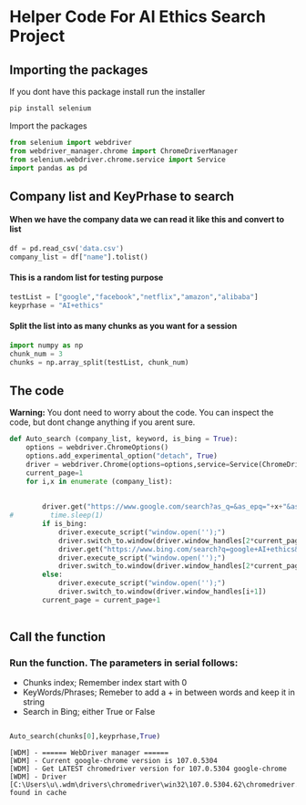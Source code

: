 # Helper Code For AI Ethics Search Project 

## Importing the packages

If you dont have this package install run the installer


```python
pip install selenium

```

Import the packages


```python
from selenium import webdriver
from webdriver_manager.chrome import ChromeDriverManager 
from selenium.webdriver.chrome.service import Service
import pandas as pd

```

## Company list and KeyPrhase to search

#### When we have the company data we can read it like this and convert to list


```python
df = pd.read_csv('data.csv')  
company_list = df["name"].tolist()
```

#### This is a random list for testing purpose


```python
testList = ["google","facebook","netflix","amazon","alibaba"]
keyprhase = "AI+ethics"
```

#### Split the list into as many chunks as you want for a session


```python
import numpy as np
chunk_num = 3
chunks = np.array_split(testList, chunk_num)

```

## The code

<div class="alert alert-block alert-info">
<b>Warning:</b> You dont need to worry about the code. You can inspect the code, but dont change anything if you arent sure.
</div>


```python
def Auto_search (company_list, keyword, is_bing = True):
    options = webdriver.ChromeOptions()
    options.add_experimental_option("detach", True)
    driver = webdriver.Chrome(options=options,service=Service(ChromeDriverManager().install()))
    current_page=1
    for i,x in enumerate (company_list):
        
        
        driver.get("https://www.google.com/search?as_q=&as_epq="+x+"&as_oq="+keyword+"&as_eq=&as_nlo=&as_nhi=&lr=&cr=&as_qdr=all&as_sitesearch=&as_occt=any&safe=images&as_filetype=&tbs= ")
#         time.sleep(1)
        if is_bing:
            driver.execute_script("window.open('');")
            driver.switch_to.window(driver.window_handles[2*current_page-1])
            driver.get("https://www.bing.com/search?q=google+AI+ethics&form=QBLH&sp=-1&pq="+x+keyword+"&sc=9-16&qs=n&sk=&cvid=F1B69B9DC82042769364838123B11EA8&ghsh=0&ghacc=0&ghpl=")
            driver.execute_script("window.open('');")
            driver.switch_to.window(driver.window_handles[2*current_page])
        else:
            driver.execute_script("window.open('');")
            driver.switch_to.window(driver.window_handles[i+1])
        current_page = current_page+1
    
```

## Call the function

### Run the function. The parameters in serial follows: 

 - Chunks index; Remember index start with 0
 - KeyWords/Phrases; Remeber to add a + in between words and keep it in string
 - Search in Bing; either True or False



```python

Auto_search(chunks[0],keyprhase,True)
```

    
    

    [WDM] - ====== WebDriver manager ======
    [WDM] - Current google-chrome version is 107.0.5304
    [WDM] - Get LATEST chromedriver version for 107.0.5304 google-chrome
    [WDM] - Driver [C:\Users\u\.wdm\drivers\chromedriver\win32\107.0.5304.62\chromedriver.exe] found in cache
    

